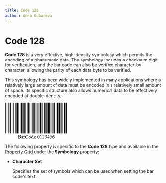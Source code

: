 ```yaml
---
title: Code 128
author: Anna Gubareva
---
```

# Code 128

**Code 128** is a very effective, high-density symbology which permits the encoding of alphanumeric data. The symbology includes a checksum digit for verification, and the bar code can also be verified character-by-character, allowing the parity of each data byte to be verified.

This symbology has been widely implemented in many applications where a relatively large amount of data must be encoded in a relatively small amount of space. Its specific structure also allows numerical data to be effectively encoded at double-density.

![](../../../../../images/eurd-win-bar-code-code-128.png)

The following property is specific to the **Code 128** type and available in the [Property Grid](../../report-designer-tools/ui-panels/property-grid) under the **Symbology** property:

* **Character Set**
	
	Specifies the set of symbols which can be used when setting the bar code's text.
